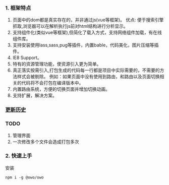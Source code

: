 ### 1. 框架特点

1. 页面中的dom都是真实存在的，并非通过js(vue等框架)。 优点: 便于搜索引擎抓取,浏览器可以在解析执行js前对html结构进行分析显示。
2. 支持组件化(类似vue等框架),但简化了载入方式，支持网络组件加载，有在线组件库。
3. 支持安装使用lass,sass,pug等插件，内置bable，代码美化，图片压缩等插件。
4. IE8 Support。
5. 特有的资源管理功能，使资源引入更为简单。
6. 真正落实按需引入,打包生成的代码每一行都是项目中实际需要的，不需要的方法样式会被剔除。 例如：如果页面中没有使用到路由，和路由以及页面切换相关的代码将不会打包在编译版本中。
7. 内置路由系统，方便的切换页面并增加切换动画。
8. 支持扩展，解决方案。


### [更新历史](./history.md)


### TODO
1. 管理界面
2. 一次修改多个文件会造成打包多次
### 2. 快速上手

安装
```
npm i -g @owo/owo
```
